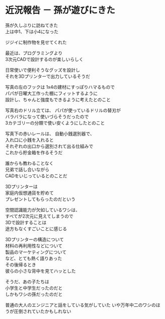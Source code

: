 # 近況報告 － 孫が遊びにきた  

孫が久しぶりに訪ねてきた  
上は中1、下は小4になった

ジジイに制作物を見せてくれた  

最近は、プログラミングより  
3次元CADで設計するのが楽しいらしく  

日常使いで便利そうなグッズを設計し  
それを3Dプリンターで出力しているそうだ  

写真の左のフックは
1x4の建材にすっぽりハマるもので  
パパが日曜大工作った棚にフィットするように  
設計し、ちゃんと強度もできるように考えたとのこと  

写真右のドリル立ては、
パパが使っているドリルの替刃が  
バラバラになって使いづらそうだったので  
3カテゴリーの分類で使い安くようにしたとのこと  

写真下の赤いレールは、
自動小銭選別器で、  
入れ口に小銭を入れると  
それぞれの出口から選別されて出る仕組みで    
これから貯金箱を作るそうだ  

誰からも教わることなく  
兄弟で話し合いながら  
CADをいじっているとのことだ  

3Dプリンターは  
家庭内仮想通貨を貯めて  
プレゼントしてもらったのだという    

空間認識能力が欠如しているワシは、  
すべてが2次元に見えてしまうので  
3Dで設計することは  
途方もなくすごいことに感じる  

3Dプリンターの構造について  
材料の再利用性などについて  
製品のマーケティングについて  
など、とても熱く語りあった  
その後帰るとき  
彼らの小さな背中を見てハッとした

そうだ、あの子たちは  
小学生と中学生だったのだと  
しかもワシの孫だったのだと  

普通の大人のエンジニアと話をしている気がしていた
いや万年中二のワシのほうが圧倒されていたかもしれない  
